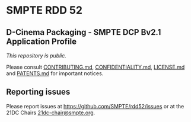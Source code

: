 # SMPTE RDD 52 
## D-Cinema Packaging - SMPTE DCP Bv2.1 Application Profile

_This repository is public._ 

Please consult [CONTRIBUTING.md](./CONTRIBUTING.md), [CONFIDENTIALITY.md](./CONFIDENTIALITY.md), [LICENSE.md](./LICENSE.md) and [PATENTS.md](./PATENTS.md) for important notices.

## Reporting issues

Please report issues at <https://github.com/SMPTE/rdd52/issues> or at the 21DC Chairs <21dc-chair@smpte.org>.